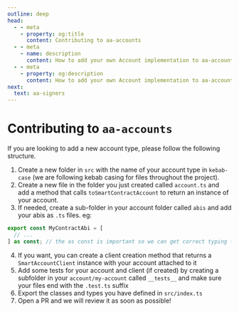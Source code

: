 ```yaml
---
outline: deep
head:
  - - meta
    - property: og:title
      content: Contributing to aa-accounts
  - - meta
    - name: description
      content: How to add your own Account implementation to aa-accounts
  - - meta
    - property: og:description
      content: How to add your own Account implementation to aa-accounts
next:
  text: aa-signers
---
```


# Contributing to `aa-accounts`

If you are looking to add a new account type, please follow the following structure.

1. Create a new folder in `src` with the name of your account type in `kebab-case` (we are following kebab casing for files throughout the project).
2. Create a new file in the folder you just created called `account.ts` and add a method that calls `toSmartContractAccount` to return an instance of your account.
3. If needed, create a sub-folder in your account folder called `abis` and add your abis as `.ts` files. eg:

```ts
export const MyContractAbi = [
  // ...
] as const; // the as const is important so we can get correct typing from viem
```

4. If you want, you can create a client creation method that returns a `SmartAccountClient` instance with your account attached to it
5. Add some tests for your account and client (if created) by creating a subfolder in your `account/my-account` called `__tests__` and make sure your files end with the `.test.ts` suffix
6. Export the classes and types you have defined in `src/index.ts`
7. Open a PR and we will review it as soon as possible!
